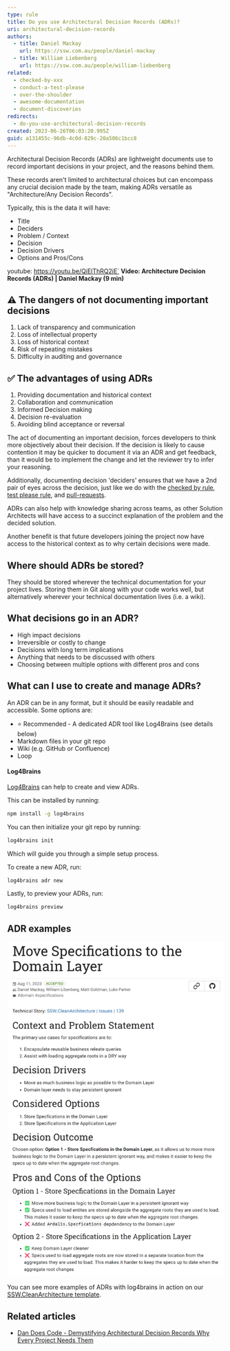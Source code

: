 ```yaml
---
type: rule
title: Do you use Architectural Decision Records (ADRs)?
uri: architectural-decision-records
authors:
  - title: Daniel Mackay
    url: https://ssw.com.au/people/daniel-mackay
  - title: William Liebenberg
    url: https://ssw.com.au/people/william-liebenberg
related:
  - checked-by-xxx
  - conduct-a-test-please
  - over-the-shoulder
  - awesome-documentation
  - document-discoveries
redirects:
  - do-you-use-architectural-decision-records
created: 2023-06-26T06:03:20.995Z
guid: a131455c-96db-4c0d-829c-20a506c1bcc8
---
```


Architectural Decision Records (ADRs) are lightweight documents use to record important decisions in your project, and the reasons behind them.

These records aren't limited to architectural choices but can encompass any crucial decision made by the team, making ADRs versatile as "Architecture/Any Decision Records".

<!--endintro-->

Typically, this is the data it will have:

* Title
* Deciders
* Problem / Context
* Decision
* Decision Drivers
* Options and Pros/Cons

youtube: <https://youtu.be/QiElThRQ2jE`>
**Video: Architecture Decision Records (ADRs) | Daniel Mackay (9 min)**

## ⚠️ The dangers of not documenting important decisions

1. Lack of transparency and communication
2. Loss of intellectual property
3. Loss of historical context
4. Risk of repeating mistakes
5. Difficulty in auditing and governance

## ✅ The advantages of using ADRs

1. Providing documentation and historical context
2. Collaboration and communication
3. Informed Decision making
4. Decision re-evaluation
5. Avoiding blind acceptance or reversal

The act of documenting an important decision, forces developers to think more objectively about their decision. If the decision is likely to cause contention it may be quicker to document it via an ADR and get feedback, than it would be to implement the change and let the reviewer try to infer your reasoning.

Additionally, documenting decision 'deciders' ensures that we have a 2nd pair of eyes across the decision, just like we do with the [checked by rule](/checked-by-xxx), [test please rule](/do-you-conduct-a-test-please-internally-and-then-with-the-client), and [pull-requests](/over-the-shoulder).

ADRs can also help with knowledge sharing across teams, as other Solution Architects will have access to a succinct explanation of the problem and the decided solution.

Another benefit is that future developers joining the project now have access to the historical context as to why certain decisions were made.

## Where should ADRs be stored?

They should be stored wherever the technical documentation for your project lives. Storing them in Git along with your code works well, but alternatively wherever your technical documentation lives (i.e. a wiki).

## What decisions go in an ADR?

* High impact decisions
* Irreversible or costly to change
* Decisions with long term implications
* Anything that needs to be discussed with others
* Choosing between multiple options with different pros and cons

## What can I use to create and manage ADRs?

An ADR can be in any format, but it should be easily readable and accessible. Some options are:

* ⭐ Recommended - A dedicated ADR tool like Log4Brains (see details below)
* Markdown files in your git repo
* Wiki (e.g. GitHub or Confluence)
* Loop

#### Log4Brains

[Log4Brains](https://github.com/thomvaill/log4brains) can help to create and view ADRs.

This can be installed by running:

```bash
npm install -g log4brains
```

You can then initialize your git repo by running:

```bash
log4brains init
```

Which will guide you through a simple setup process.

To create a new ADR, run:

```bash
log4brains adr new
```

Lastly, to preview your ADRs, run:

```bash
log4brains preview
```

## ADR examples

![Figure: Example ADR from SSW.CleanArchitecture](adr.png)

You can see more examples of ADRs with log4brains in action on our [SSW.CleanArchitecture template](https://sswconsulting.github.io/SSW.CleanArchitecture/).

## Related articles

* [Dan Does Code - Demystifying Architectural Decision Records Why Every Project Needs Them](https://www.dandoescode.com/blog/demystifying-architectural-decision-records-why-every-project-needs-them)
